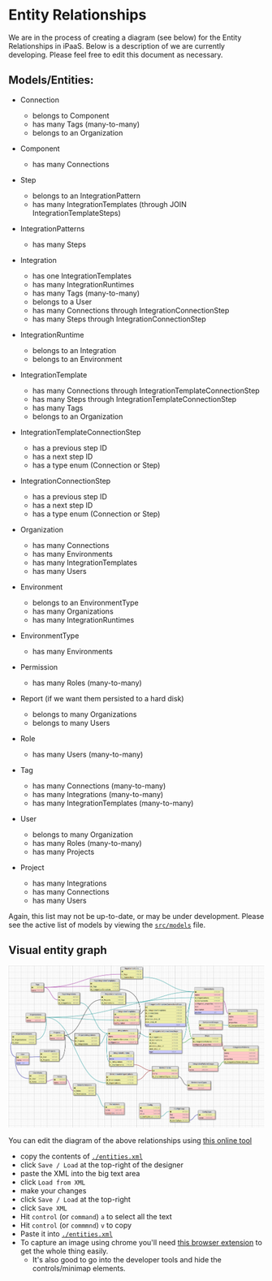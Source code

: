 # Entity Relationships
We are in the process of creating a diagram (see below) for the Entity Relationships in iPaaS. Below is a description of we are currently developing. Please feel free to edit this document as necessary.

## Models/Entities:

- Connection
    - belongs to Component
    - has many Tags (many-to-many)
    - belongs to an Organization

- Component
    - has many Connections

- Step
  - belongs to an IntegrationPattern
  - has many IntegrationTemplates (through JOIN IntegrationTemplateSteps)

- IntegrationPatterns
  - has many Steps

- Integration
    - has one IntegrationTemplates 
    - has many IntegrationRuntimes
    - has many Tags (many-to-many)
    - belongs to a User
    - has many Connections through IntegrationConnectionStep
    - has many Steps through IntegrationConnectionStep

- IntegrationRuntime
    - belongs to an Integration
    - belongs to an Environment

- IntegrationTemplate
    - has many Connections through IntegrationTemplateConnectionStep
    - has many Steps through IntegrationTemplateConnectionStep
    - has many Tags
    - belongs to an Organization

- IntegrationTemplateConnectionStep
  - has a previous step ID
  - has a next step ID
  - has a type enum (Connection or Step)

- IntegrationConnectionStep
  - has a previous step ID
  - has a next step ID
  - has a type enum (Connection or Step)

- Organization
    - has many Connections
    - has many Environments
    - has many IntegrationTemplates
    - has many Users

- Environment
    - belongs to an EnvironmentType
    - has many Organizations
    - has many IntegrationRuntimes

- EnvironmentType
    - has many Environments

- Permission
  - has many Roles (many-to-many)

- Report (if we want them persisted to a hard disk)
	- belongs to many Organizations
  - belongs to many Users

- Role
  - has many Users (many-to-many)

- Tag
  - has many Connections (many-to-many)
  - has many Integrations (many-to-many)
  - has many IntegrationTemplates (many-to-many)

- User
  - belongs to many Organization
  - has many Roles (many-to-many)
  - has many Projects

- Project
  - has many Integrations
  - has many Connections
  - has many Users


<!-- TODO wanna keep this handy for now
- Connection
    - belongs to Organization
    - has many Tags (many-to-many)
- Environment (a place where integrations run)
    - has many Integration Runtime
- Integrations
    - belongs to an Organisation (whether by using recipe or not?)
    - has many Tags (many-to-many)
- Integration Runtime (a collection of integration containers in an Environment)
    - has an Integration
    - has an Environment in which it runs
    - has many Containers (process instances)
- Organization
    - has many Connections and Integrations
    - has many Users
    - has many Environments (Dev / Test / Staging / UAT)
- Reports (if we want them persisted to a hard disk)
    - belongs to User
- Settings
    - belongs to Organization
    - belongs to User
- Tags
    - has many Integrations (many-to-many)
    - has many Connections (many-to-many)
- User
    - belongs to Organization
    - has many Integrations
    - has many Reports (or should this be under Integrations instead?)
    - has many Settings
    -->

Again, this list may not be up-to-date, or may be under development. Please see the active list of models by viewing the [`src/models`](../src/models/index.js) file.

## Visual entity graph

![Visual entity graph picture](./entities.png)

You can edit the diagram of the above relationships using [this online tool](http://ondras.zarovi.cz/sql/demo/?keyword=default)
- copy the contents of [`./entities.xml`](./entities.xml)
- click `Save / Load` at the top-right of the designer
- paste the XML into the big text area 
- click `Load from XML`
- make your changes
- click `Save / Load` at the top-right
- click `Save XML`
- Hit `control` (or `command`) `a` to select all the text
- Hit `control` (or `commmnd`) `v` to copy
- Paste it into [`./entities.xml`](./entities.xml)
- To capture an image using chrome you'll need [this browser extension](https://chrome.google.com/webstore/detail/full-page-screen-capture/fdpohaocaechififmbbbbbknoalclacl) to get the whole thing easily.
  - It's also good to go into the developer tools and hide the controls/minimap elements.
